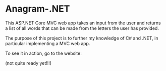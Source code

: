 # Anagram-.NET

This ASP.NET Core MVC web app takes an input from the user and returns a list of all words that can be made from the letters the user has provided.

The purpose of this project is to further my knowledge of C# and .NET, in particular implementing a MVC web app.

To see it in action, go to the website:

(not quite ready yet!!!)
